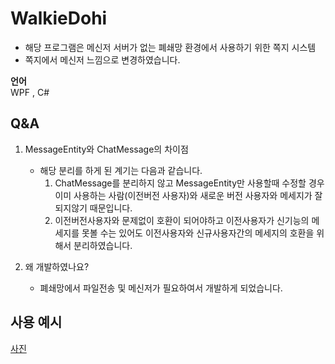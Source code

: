 # WalkieDohi

- 해당 프로그램은 메신저 서버가 없는 폐쇄망 환경에서 사용하기 위한 쪽지 시스템
- 쪽지에서 메신저 느낌으로 변경하였습니다.

**언어**<br>
WPF , C#

## Q&A
1. MessageEntity와 ChatMessage의 차이점
   - 해당 분리를 하게 된 계기는 다음과 같습니다.
      1. ChatMessage를 분리하지 않고 MessageEntity만 사용할때 수정할 경우 이미 사용하는 사람(이전버전 사용자)와 새로운 버전 사용자와 메세지가 잘되지않기 때문입니다.
      2. 이전버전사용자와 문제없이 호환이 되어야하고 이전사용자가 신기능의 메세지를 못볼 수는 있어도 이전사용자와 신규사용자간의 메세지의 호환을 위해서 분리하였습니다.

2. 왜 개발하였나요?
   - 폐쇄망에서 파일전송 및 메신저가 필요하여서 개발하게 되었습니다.

## 사용 예시
[사진](./Photo/)
